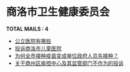 # 商洛市卫生健康委员会
__TOTAL MAILS : 4__
- [公立医院有哪些](../../categories/mails/7255.md)
- [投诉商洛市儿童医院](../../categories/mails/7213.md)
- [为何全市接种疫苗变成单位政府人员先接种？](../../categories/mails/7197.md)
- [关于商州区疾控中心及其监管部门不作为的投诉](../../categories/mails/5527.md)